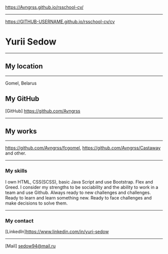 https://Avngrss.github.io/rsschool-cv/
***
https://GITHUB-USERNAME.github.io/rsschool-cv/cv

# Yurii Sedow
***
## My location
***
Gomel, Belarus
## My GitHub
[GitHub] https://github.com/Avngrss
***
## My works
***
https://github.com/Avngrss/fcgomel, https://github.com/Avngrss/Castaway and other.
***
### My skills
I own HTML, CSS(SCSS), basic Java Script and use Bootstrap. Flex and Greed.
I consider my strengths to be sociability and the ability to work in a team and use Github.
Always ready to new challenges and challenges. Ready to learn and learn something new.
Ready to face challenges and make decisions to solve them.
***
### My contact
[LinkedIn]https://www.linkedin.com/in/yuri-sedow
****
[Mail] sedow94@mail.ru
